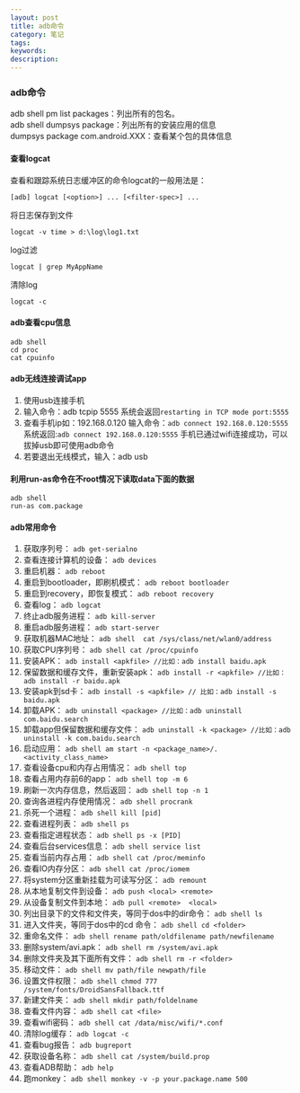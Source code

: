 ```yaml
---
layout: post
title: adb命令
category: 笔记
tags:
keywords:
description:
---
```


### adb命令
adb shell pm list packages：列出所有的包名。  
adb shell dumpsys package：列出所有的安装应用的信息  
dumpsys package com.android.XXX：查看某个包的具体信息  

#### 查看logcat
查看和跟踪系统日志缓冲区的命令logcat的一般用法是：
```
[adb] logcat [<option>] ... [<filter-spec>] ...
```

将日志保存到文件
```
logcat -v time > d:\log\log1.txt
```

log过滤
```
logcat | grep MyAppName
```

清除log
```
logcat -c
```

#### adb查看cpu信息
```
adb shell
cd proc
cat cpuinfo
```

#### adb无线连接调试app
1. 使用usb连接手机
2. 输入命令：adb tcpip 5555 系统会返回`restarting in TCP mode port:5555`
3. 查看手机ip如：192.168.0.120 输入命令：`adb connect 192.168.0.120:5555` 系统返回:`adb connect 192.168.0.120:5555`
手机已通过wifi连接成功，可以拔掉usb即可使用adb命令
4. 若要退出无线模式，输入：adb usb

#### 利用run-as命令在不root情况下读取data下面的数据
```
adb shell
run-as com.package
```

#### adb常用命令
1. 获取序列号：
`adb get-serialno`
2. 查看连接计算机的设备：
`adb devices`
3. 重启机器：
`adb reboot`
4. 重启到bootloader，即刷机模式：
`adb reboot bootloader`
5. 重启到recovery，即恢复模式：
`adb reboot recovery`
6. 查看log：
`adb logcat`
7. 终止adb服务进程：
`adb kill-server`
8. 重启adb服务进程：
`adb start-server`
9. 获取机器MAC地址：
`adb shell  cat /sys/class/net/wlan0/address`
10. 获取CPU序列号：
`adb shell cat /proc/cpuinfo`
11. 安装APK：
`adb install <apkfile> //比如：adb install baidu.apk`
12. 保留数据和缓存文件，重新安装apk：
`adb install -r <apkfile> //比如：adb install -r baidu.apk`
13. 安装apk到sd卡：
`adb install -s <apkfile> // 比如：adb install -s baidu.apk`
14. 卸载APK：
`adb uninstall <package> //比如：adb uninstall com.baidu.search`
15. 卸载app但保留数据和缓存文件：
`adb uninstall -k <package> //比如：adb uninstall -k com.baidu.search`
16. 启动应用：
`adb shell am start -n <package_name>/.<activity_class_name>`
17. 查看设备cpu和内存占用情况：
`adb shell top`
18. 查看占用内存前6的app：
`adb shell top -m 6`
19. 刷新一次内存信息，然后返回：
`adb shell top -n 1`
20. 查询各进程内存使用情况：
`adb shell procrank`
21. 杀死一个进程：
`adb shell kill [pid]`
22. 查看进程列表：
`adb shell ps`
23. 查看指定进程状态：
`adb shell ps -x [PID]`
24. 查看后台services信息：
`adb shell service list`
25. 查看当前内存占用：
`adb shell cat /proc/meminfo`
26. 查看IO内存分区：
`adb shell cat /proc/iomem`
27. 将system分区重新挂载为可读写分区：
`adb remount`
28. 从本地复制文件到设备：
`adb push <local> <remote>`
29. 从设备复制文件到本地：
`adb pull <remote>  <local>`
30. 列出目录下的文件和文件夹，等同于dos中的dir命令：
`adb shell ls`
31. 进入文件夹，等同于dos中的cd 命令：
`adb shell cd <folder>`
32. 重命名文件：
`adb shell rename path/oldfilename path/newfilename`
33. 删除system/avi.apk：
`adb shell rm /system/avi.apk`
34. 删除文件夹及其下面所有文件：
`adb shell rm -r <folder>`
35. 移动文件：
`adb shell mv path/file newpath/file`
36. 设置文件权限：
`adb shell chmod 777 /system/fonts/DroidSansFallback.ttf`
37. 新建文件夹：
`adb shell mkdir path/foldelname`
38. 查看文件内容：
`adb shell cat <file>`
39. 查看wifi密码：
`adb shell cat /data/misc/wifi/*.conf`
40. 清除log缓存：
`adb logcat -c`
41. 查看bug报告：
`adb bugreport`
42. 获取设备名称：
`adb shell cat /system/build.prop`
43. 查看ADB帮助：
`adb help`
44. 跑monkey：
`adb shell monkey -v -p your.package.name 500`
